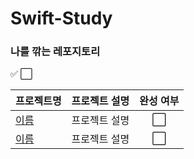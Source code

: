 # Swift-Study
### 나를 깎는 레포지토리 

✅ ⬜

| 프로젝트명 | 프로젝트 설명 | 완성 여부 |
|:---|:---|:---:|
| [이름](주소) | 프로젝트 설명 | ⬜ |
| [이름](주소) | 프로젝트 설명 | ⬜ |

